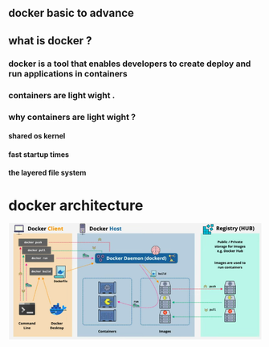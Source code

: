 ## docker basic to advance

## what is docker ?
### docker is a tool that enables developers to create deploy and run applications in containers
### containers are light wight .

### why containers are light wight ?
#### shared os kernel  
#### fast startup times 
#### the layered file system


# docker architecture 

![alt text](image.png)
